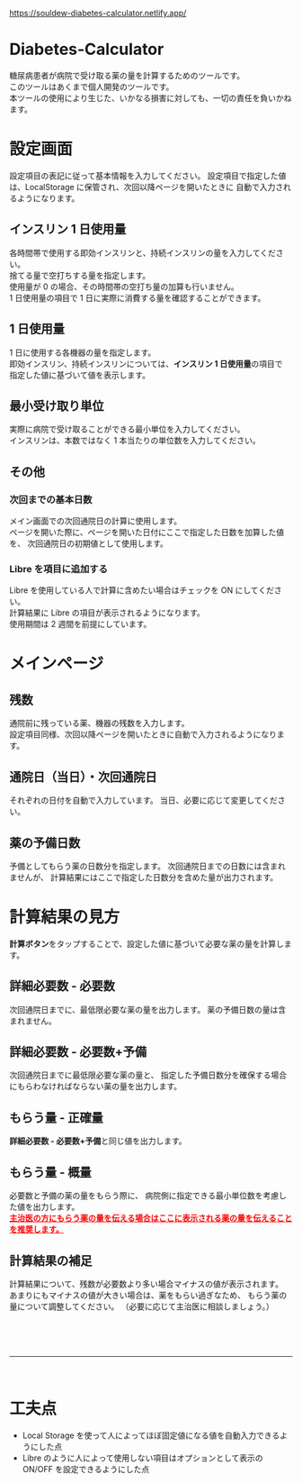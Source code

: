https://souldew-diabetes-calculator.netlify.app/

# Diabetes-Calculator

糖尿病患者が病院で受け取る薬の量を計算するためのツールです。<br>
このツールはあくまで個人開発のツールです。<br>
本ツールの使用により生じた、いかなる損害に対しても、一切の責任を負いかねます。<br>

# 設定画面

設定項目の表記に従って基本情報を入力してください。
設定項目で指定した値は、LocalStorage に保管され、次回以降ページを開いたときに
自動で入力されるようになります。

## インスリン 1 日使用量

各時間帯で使用する即効インスリンと、持続インスリンの量を入力してください。<br>
捨てる量で空打ちする量を指定します。<br>
使用量が 0 の場合、その時間帯の空打ち量の加算も行いません。<br>
1 日使用量の項目で 1 日に実際に消費する量を確認することができます。

## 1 日使用量

1 日に使用する各機器の量を指定します。<br>
即効インスリン、持続インスリンについては、**インスリン 1 日使用量**の項目で
指定した値に基づいて値を表示します。

## 最小受け取り単位

実際に病院で受け取ることができる最小単位を入力してください。<br>
インスリンは、本数ではなく 1 本当たりの単位数を入力してください。

## その他

### 次回までの基本日数

メイン画面での次回通院日の計算に使用します。<br>
ページを開いた際に、ページを開いた日付にここで指定した日数を加算した値を、
次回通院日の初期値として使用します。

### Libre を項目に追加する

Libre を使用している人で計算に含めたい場合はチェックを ON にしてください。<br>
計算結果に Libre の項目が表示されるようになります。<br>
使用期間は 2 週間を前提にしています。

# メインページ

## 残数

通院前に残っている薬、機器の残数を入力します。<br>
設定項目同様、次回以降ページを開いたときに自動で入力されるようになります。

## 通院日（当日）・次回通院日

それぞれの日付を自動で入力しています。
当日、必要に応じて変更してください。

## 薬の予備日数

予備としてもらう薬の日数分を指定します。
次回通院日までの日数には含まれませんが、
計算結果にはここで指定した日数分を含めた量が出力されます。

# 計算結果の見方

**計算ボタン**をタップすることで、設定した値に基づいて必要な薬の量を計算します。

## 詳細必要数 - 必要数

次回通院日までに、最低限必要な薬の量を出力します。
薬の予備日数の量は含まれません。

## 詳細必要数 - 必要数+予備

次回通院日までに最低限必要な薬の量と、
指定した予備日数分を確保する場合にもらわなければならない薬の量を出力します。

## もらう量 - 正確量

**詳細必要数 - 必要数+予備**と同じ値を出力します。

## もらう量 - 概量

必要数と予備の薬の量をもらう際に、
病院側に指定できる最小単位数を考慮した値を出力します。<br>
<span style="color: red; text-decoration: underline; font-weight: bold;">主治医の方にもらう薬の量を伝える場合はここに表示される薬の量を伝えることを推奨します。</span>

## 計算結果の補足

計算結果について、残数が必要数より多い場合マイナスの値が表示されます。<br>
あまりにもマイナスの値が大きい場合は、薬をもらい過ぎなため、
もらう薬の量について調整してください。
（必要に応じて主治医に相談しましょう。）

<br>
<br>
<br>

---

<br>

# 工夫点

- Local Storage を使って人によってほぼ固定値になる値を自動入力できるようにした点
- Libre のように人によって使用しない項目はオプションとして表示の ON/OFF を設定できるようにした点
